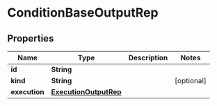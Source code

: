 

# ConditionBaseOutputRep


## Properties

Name | Type | Description | Notes
------------ | ------------- | ------------- | -------------
**id** | **String** |  | 
**kind** | **String** |  |  [optional]
**execution** | [**ExecutionOutputRep**](ExecutionOutputRep.md) |  | 



